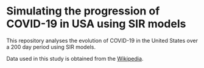 # Simulating the progression of COVID-19 in USA using SIR models
This repository analyses the evolution of COVID-19 in the United States over a 200 day period using SIR models.

Data used in this study is obtained from the [Wikipedia](https://en.wikipedia.org/wiki/2020_coronavirus_outbreak_in_the_United_States).
